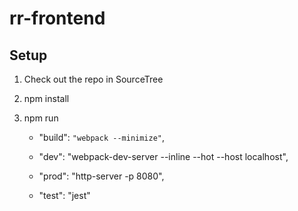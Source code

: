 # rr-frontend

## Setup

1. Check out the repo in SourceTree  

2. npm install  

3. npm run
    * "build": `"webpack --minimize"`,
    
    * "dev": "webpack-dev-server --inline --hot --host localhost",
    
    * "prod": "http-server -p 8080",
    
    * "test": "jest"
    
